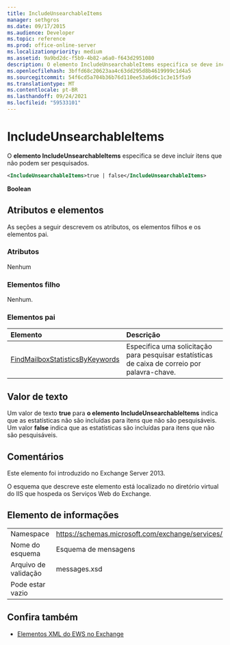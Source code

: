 ```yaml
---
title: IncludeUnsearchableItems
manager: sethgros
ms.date: 09/17/2015
ms.audience: Developer
ms.topic: reference
ms.prod: office-online-server
ms.localizationpriority: medium
ms.assetid: 9a9bd2dc-f5b9-4b82-a6a0-f643d2951080
description: O elemento IncludeUnsearchableItems especifica se deve incluir itens que não podem ser pesquisados.
ms.openlocfilehash: 3bffd68c20623aa4c63dd295d8b4619999c1d4a5
ms.sourcegitcommit: 54f6cd5a704b36b76d110ee53a6d6c1c3e15f5a9
ms.translationtype: MT
ms.contentlocale: pt-BR
ms.lasthandoff: 09/24/2021
ms.locfileid: "59533101"
---
```

# <a name="includeunsearchableitems"></a>IncludeUnsearchableItems

O **elemento IncludeUnsearchableItems** especifica se deve incluir itens que não podem ser pesquisados. 
  
```XML
<IncludeUnsearchableItems>true | false</IncludeUnsearchableItems>
```

 **Boolean**
## <a name="attributes-and-elements"></a>Atributos e elementos

As seções a seguir descrevem os atributos, os elementos filhos e os elementos pai.
  
### <a name="attributes"></a>Atributos

Nenhum
  
### <a name="child-elements"></a>Elementos filho

Nenhum.
  
### <a name="parent-elements"></a>Elementos pai

|**Elemento**|**Descrição**|
|:-----|:-----|
|[FindMailboxStatisticsByKeywords](findmailboxstatisticsbykeywords.md) <br/> |Especifica uma solicitação para pesquisar estatísticas de caixa de correio por palavra-chave.  <br/> |
   
## <a name="text-value"></a>Valor de texto

Um valor de texto **true** para **o elemento IncludeUnsearchableItems** indica que as estatísticas não são incluídas para itens que não são pesquisáveis. Um valor **false** indica que as estatísticas são incluídas para itens que não são pesquisáveis. 
  
## <a name="remarks"></a>Comentários

Este elemento foi introduzido no Exchange Server 2013.
  
O esquema que descreve este elemento está localizado no diretório virtual do IIS que hospeda os Serviços Web do Exchange.
  
## <a name="element-information"></a>Elemento de informações

|||
|:-----|:-----|
|Namespace  <br/> |https://schemas.microsoft.com/exchange/services/2006/messages  <br/> |
|Nome do esquema  <br/> |Esquema de mensagens  <br/> |
|Arquivo de validação  <br/> |messages.xsd  <br/> |
|Pode estar vazio  <br/> ||
   
## <a name="see-also"></a>Confira também



- [Elementos XML do EWS no Exchange](ews-xml-elements-in-exchange.md)

